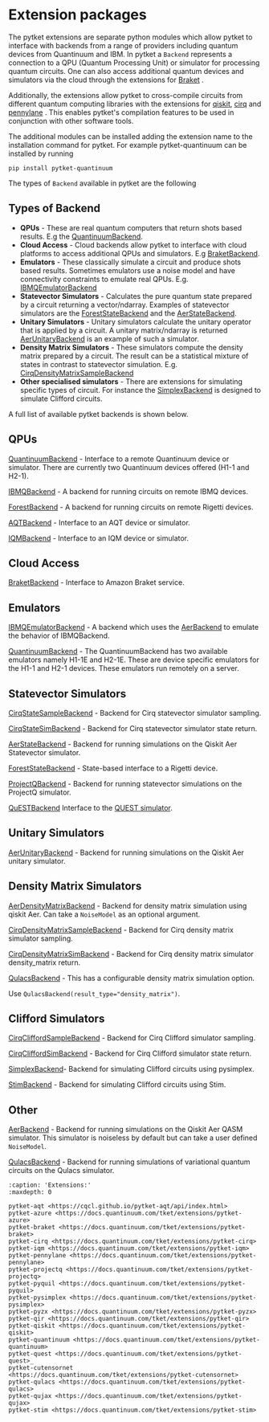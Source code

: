 # Extension packages

The pytket extensions are separate python modules which allow pytket to interface with backends from a range of providers including quantum devices from Quantinuum and IBM.
In pytket a `Backend` represents a connection to a QPU (Quantum Processing Unit) or simulator for processing quantum circuits. One can also access additional quantum devices and simulators via the cloud through the extensions for [Braket](inv:pytket-braket:std:doc#index) .

Additionally, the extensions allow pytket to cross-compile circuits from different quantum computing libraries with the extensions for [qiskit](inv:pytket-qiskit:std:doc#index), [cirq](inv:pytket-cirq:std:doc#index) and [pennylane](inv:pytket-pennylane:std:doc#index) . This enables pytket's compilation features to be used in conjunction with other software tools.

The additional modules can be installed adding the extension name to the installation command for pytket. For example pytket-quantinuum can be installed by running

```
pip install pytket-quantinuum
```

The types of `Backend` available in pytket are the following

## Types of Backend

- **QPUs** - These are real quantum computers that return shots based results. E.g the [QuantinuumBackend](inv:#*.QuantinuumBackend).
- **Cloud Access** - Cloud backends allow pytket to interface with cloud platforms to access additional QPUs and simulators. E.g [BraketBackend](inv:#*.BraketBackend).
- **Emulators** - These classically simulate a circuit and produce shots based results. Sometimes emulators use a noise model and have connectivity constraints to emulate real QPUs. E.g. [IBMQEmulatorBackend](inv:#*.IBMQEmulatorBackend)
- **Statevector Simulators** - Calculates the pure quantum state prepared by a circuit returning a vector/ndarray. Examples of statevector simulators are the [ForestStateBackend](inv:#*.ForestStateBackend) and the [AerStateBackend](inv:#*.AerStateBackend).
- **Unitary Simulators** - Unitary simulators calculate the unitary operator that is applied by a circuit. A unitary matrix/ndarray is returned [AerUnitaryBackend](inv:#*.AerUnitaryBackend) is an example of such a simulator.
- **Density Matrix Simulators** - These simulators compute the density matrix prepared by a circuit. The result can be a statistical mixture of states in contrast to statevector simulation. E.g. [CirqDensityMatrixSampleBackend](inv:#*.CirqDensityMatrixSampleBackend)
- **Other specialised simulators** - There are extensions for simulating specific types of circuit. For instance the [SimplexBackend](inv:#*.SimplexBackend) is designed to simulate Clifford circuits.

A full list of available pytket backends is shown below.

## QPUs

[QuantinuumBackend](inv:#*.QuantinuumBackend)
\- Interface to a remote Quantinuum device or simulator. There are currently two Quantinuum devices offered (H1-1 and H2-1).

[IBMQBackend](inv:#*.IBMQBackend)
\- A backend for running circuits on remote IBMQ devices.

[ForestBackend](inv:#*.ForestBackend)
\- A backend for running circuits on remote Rigetti devices.

[AQTBackend](https://cqcl.github.io/pytket-aqt/api/api.html#pytket.extensions.aqt.AQTBackend)
\- Interface to an AQT device or simulator.

[IQMBackend](inv:#*.IQMBackend)
\- Interface to an IQM device or simulator.

## Cloud Access

[BraketBackend](inv:#*.BraketBackend)
\- Interface to Amazon Braket service.

## Emulators

[IBMQEmulatorBackend](inv:#*.IBMQEmulatorBackend) - A backend which uses the [AerBackend](inv:#*.AerBackend) to emulate the behavior of IBMQBackend.

[QuantinuumBackend](inv:#*.QuantinuumBackend)
\- The QuantinuumBackend has two available emulators namely H1-1E and H2-1E. These are device specific emulators for the H1-1 and H2-1 devices. These emulators run remotely on a server.

## Statevector Simulators

[CirqStateSampleBackend](inv:#*.CirqStateSampleBackend)
\- Backend for Cirq statevector simulator sampling.

[CirqStateSimBackend](inv:#*.CirqStateSimBackend)
\- Backend for Cirq statevector simulator state return.

[AerStateBackend](inv:#*.AerStateBackend) - Backend for running simulations on the Qiskit Aer Statevector simulator.

[ForestStateBackend](inv:#*.ForestStateBackend) - State-based interface to a Rigetti device.

[ProjectQBackend](inv:#*.ProjectQBackend)
\- Backend for running statevector simulations on the ProjectQ simulator.

[QuESTBackend](https://docs.quantinuum.com/tket/extensions/pytket-quest/api.html#pytket.extensions.quest.QuESTBackend) Interface to the [QUEST simulator](https://quest.qtechtheory.org/docs/).

## Unitary Simulators

[AerUnitaryBackend](inv:#*.AerUnitaryBackend) - Backend for running simulations on the Qiskit Aer unitary simulator.

## Density Matrix Simulators

[AerDensityMatrixBackend](inv:#*qiskit.AerDensityMatrixBackend) - Backend for density matrix simulation using qiskit Aer. Can take a `NoiseModel` as an optional argument.

[CirqDensityMatrixSampleBackend](inv:#*.CirqDensityMatrixSampleBackend)
\- Backend for Cirq density matrix simulator sampling.

[CirqDensityMatrixSimBackend](inv:#*.CirqDensityMatrixSimBackend)
\- Backend for Cirq density matrix simulator density_matrix return.

[QulacsBackend](inv:#*.QulacsBackend) - This has a configurable density matrix simulation option.

Use `QulacsBackend(result_type="density_matrix")`.

## Clifford Simulators

[CirqCliffordSampleBackend](inv:#*.CirqCliffordSampleBackend)
\- Backend for Cirq Clifford simulator sampling.

[CirqCliffordSimBackend](inv:#*.CirqCliffordSimBackend)
\- Backend for Cirq Clifford simulator state return.

[SimplexBackend](inv:#*.SimplexBackend)- Backend for simulating Clifford circuits using pysimplex.

[StimBackend](inv:#*.StimBackend)
\- Backend for simulating Clifford circuits using Stim.

## Other

[AerBackend](inv:#*.AerBackend)
\- Backend for running simulations on the Qiskit Aer QASM simulator. This simulator is noiseless by default but can take a user defined `NoiseModel`.

[QulacsBackend](inv:#*.QulacsBackend)
\- Backend for running simulations of variational quantum circuits on the Qulacs simulator.

```{toctree}
:caption: 'Extensions:'
:maxdepth: 0

pytket-aqt <https://cqcl.github.io/pytket-aqt/api/index.html>
pytket-azure <https://docs.quantinuum.com/tket/extensions/pytket-azure>
pytket-braket <https://docs.quantinuum.com/tket/extensions/pytket-braket>
pytket-cirq <https://docs.quantinuum.com/tket/extensions/pytket-cirq>
pytket-iqm <https://docs.quantinuum.com/tket/extensions/pytket-iqm>
pytket-pennylane <https://docs.quantinuum.com/tket/extensions/pytket-pennylane>
pytket-projectq <https://docs.quantinuum.com/tket/extensions/pytket-projectq>
pytket-pyquil <https://docs.quantinuum.com/tket/extensions/pytket-pyquil>
pytket-pysimplex <https://docs.quantinuum.com/tket/extensions/pytket-pysimplex>
pytket-pyzx <https://docs.quantinuum.com/tket/extensions/pytket-pyzx>
pytket-qir <https://docs.quantinuum.com/tket/extensions/pytket-qir>
pytket-qiskit <https://docs.quantinuum.com/tket/extensions/pytket-qiskit>
pytket-quantinuum <https://docs.quantinuum.com/tket/extensions/pytket-quantinuum>
pytket-quest <https://docs.quantinuum.com/tket/extensions/pytket-quest>_
pytket-cutensornet <https://docs.quantinuum.com/tket/extensions/pytket-cutensornet>
pytket-qulacs <https://docs.quantinuum.com/tket/extensions/pytket-qulacs>
pytket-qujax <https://docs.quantinuum.com/tket/extensions/pytket-qujax>
pytket-stim <https://docs.quantinuum.com/tket/extensions/pytket-stim>
```

